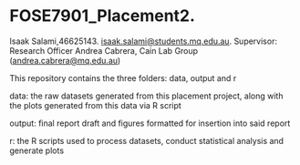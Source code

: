 # FOSE7901_Placement2.
Isaak Salami,46625143.
isaak.salami@students.mq.edu.au.
Supervisor: Research Officer Andrea Cabrera, Cain Lab Group (andrea.cabrera@mq.edu.au)

This repository contains the three folders: data, output and r

data: the raw datasets generated from this placement project, along with the plots generated from this data via R script

output: final report draft and figures formatted for insertion into said report

r: the R scripts used to process datasets, conduct statistical analysis and generate plots 